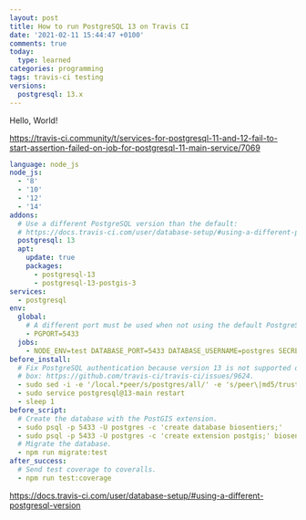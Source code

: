 ```yaml
---
layout: post
title: How to run PostgreSQL 13 on Travis CI
date: '2021-02-11 15:44:47 +0100'
comments: true
today:
  type: learned
categories: programming
tags: travis-ci testing
versions:
  postgresql: 13.x
---
```


Hello, World!

<!-- more -->

https://travis-ci.community/t/services-for-postgresql-11-and-12-fail-to-start-assertion-failed-on-job-for-postgresql-11-main-service/7069

```yml
language: node_js
node_js:
  - '8'
  - '10'
  - '12'
  - '14'
addons:
  # Use a different PostgreSQL version than the default:
  # https://docs.travis-ci.com/user/database-setup/#using-a-different-postgresql-version.
  postgresql: 13
  apt:
    update: true
    packages:
      - postgresql-13
      - postgresql-13-postgis-3
services:
  - postgresql
env:
  global:
    # A different port must be used when not using the default PostgreSQL.
    - PGPORT=5433
  jobs:
    - NODE_ENV=test DATABASE_PORT=5433 DATABASE_USERNAME=postgres SECRET=travis
before_install:
  # Fix PostgreSQL authentication because version 13 is not supported out of the
  # box: https://github.com/travis-ci/travis-ci/issues/9624.
  - sudo sed -i -e '/local.*peer/s/postgres/all/' -e 's/peer\|md5/trust/g' /etc/postgresql/13/main/pg_hba.conf
  - sudo service postgresql@13-main restart
  - sleep 1
before_script:
  # Create the database with the PostGIS extension.
  - sudo psql -p 5433 -U postgres -c 'create database biosentiers;'
  - sudo psql -p 5433 -U postgres -c 'create extension postgis;' biosentiers
  # Migrate the database.
  - npm run migrate:test
after_success:
  # Send test coverage to coveralls.
  - npm run test:coverage
```

https://docs.travis-ci.com/user/database-setup/#using-a-different-postgresql-version
